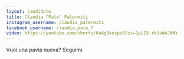 ```yaml
---
layout: candidato
title: Claudia "Pale" Palermiti
instagram_username: claudia_palermiti
facebook_username: claudia.pale.7
video: https://youtube.com/shorts/KoAgBkosps0?si=1pLI5-rkSvW4JNWY
---
```

Vuoi una pavia nuova? Seguimi.
